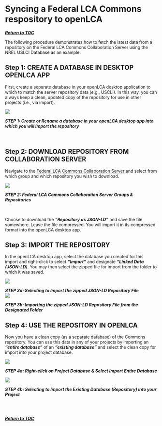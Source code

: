 # Syncing a Federal LCA Commons respository to openLCA

[**_Return to TOC_**](../00-sub-handbook-landing.md)

The following procedure demonstrates how to fetch the latest data from a repository on the Federal LCA Commons Collaboration Server using the NREL USLCI Database as an example.

## Step 1: CREATE A DATABASE IN DESKTOP OPENLCA APP

First, create a separate database in your openLCA desktop application to which to match the server repository data (e.g., USCLI). In this way, you can always keep a clean, updated copy of the repository for use in other projects (i.e., via import). 

![](https://github.com/uslci-admin/uslci-content/blob/dev/images/1.%20olca%20create%20or%20rename%20db%20after%20server%20repository.png)

**_STEP 1: Create or Rename a database in your openLCA desktop app into which you will import the repository_**
<br>
<br>
<br>


## Step 2: DOWNLOAD REPOSITORY FROM COLLABORATION SERVER

Navigate to the [Federal LCA Commons Collaboration Server](https://www.lcacommons.gov/lca-collaboration) and select from which group and which repository you wish to download.

![](https://github.com/uslci-admin/uslci-content/blob/dev/images/2.%20Downloading%20from%20FLCAC.png)

**_STEP 2: Federal LCA Commons Collaboration Server Groups & Repositories_**
<br>
<br>
<br>

Choose to download the **_"Repository as JSON-LD"_** and save the file somewhere. Leave the file compressed. You will import it in its compressed format into the openLCA desktop app.
<br>


## Step 3: IMPORT THE REPOSITORY

In the openLCA desktop app, select the database you created for this import and right-click to select **_“Import”_** and designate **_“Linked Data (JSON-LD)_**. You may then select the zipped file for import from the folder to which it was saved.

![](https://github.com/uslci-admin/uslci-content/blob/dev/images/4.%20Right%20click%20%26%20select%20JSON-LD%20Import.png)

**_STEP 3a: Selecting to Import the zipped JSON-LD Repository File_**
<br>
![](https://github.com/uslci-admin/uslci-content/blob/dev/images/5.%20Select%20USLCI%20repository%20to%20import.png)

**_STEP 3b: Importing the zipped JSON-LD Repository File from the Designated Folder_**
<br>


## Step 4: USE THE REPOSITORY IN OPENLCA

Now you have a clean copy (as a separate database) of the Commons repository.  You can use this data in any of your projects by importing an **_“entire database”_** of an **_“existing database”_** and select the clean copy for import into your project database.


![](https://github.com/uslci-admin/uslci-content/blob/dev/images/6.%20Import%20entire%20database.png)

**_STEP 4a: Right-click on Project Database & Select Import Entire Database_**
<br>

![](https://github.com/uslci-admin/uslci-content/blob/dev/images/7.%20Import%20existing%20database.png)

**_STEP 4b: Selecting to Import the Existing Database (Repository) into your Project_**
<br>

<br>
<br>

[**_Return to TOC_**](../00-sub-handbook-landing.md)
